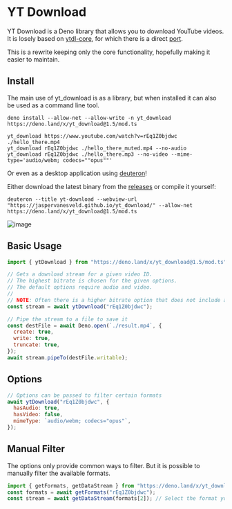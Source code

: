 # YT Download

YT Download is a Deno library that allows you to download YouTube videos.
It is losely based on [ytdl-core](https://github.com/fent/node-ytdl-core), for which there is a direct [port](https://github.com/DjDeveloperr/ytdl_core).

This is a rewrite keeping only the core functionality, hopefully making it easier to maintain.

## Install
The main use of yt_download is as a library, but when installed it can also be used as a command line tool.

```
deno install --allow-net --allow-write -n yt_download https://deno.land/x/yt_download@1.5/mod.ts

yt_download https://www.youtube.com/watch?v=rEq1Z0bjdwc ./hello_there.mp4
yt_download rEq1Z0bjdwc ./hello_there_muted.mp4 --no-audio
yt_download rEq1Z0bjdwc ./hello_there.mp3 --no-video --mime-type='audio/webm; codecs=""opus""'
```

Or even as a desktop application using [deuteron](https://github.com/JasperVanEsveld/deuteron)!

Either download the latest binary from the [releases](https://github.com/JasperVanEsveld/yt_download/releases)
or compile it yourself:
```
deuteron --title yt-download --webview-url "https://jaspervanesveld.github.io/yt_download/" --allow-net https://deno.land/x/yt_download@1.5/mod.ts
```

![image](https://user-images.githubusercontent.com/9715316/221702787-89df70e3-1dd0-4246-9bdb-4926a930a7eb.png)


## Basic Usage
```js
import { ytDownload } from "https://deno.land/x/yt_download@1.5/mod.ts";

// Gets a download stream for a given video ID.
// The highest bitrate is chosen for the given options.
// The default options require audio and video.
//
// NOTE: Often there is a higher bitrate option that does not include audio.
const stream = await ytDownload("rEq1Z0bjdwc");

// Pipe the stream to a file to save it
const destFile = await Deno.open(`./result.mp4`, {
  create: true,
  write: true,
  truncate: true,
});
await stream.pipeTo(destFile.writable);
```

## Options

```js
// Options can be passed to filter certain formats
await ytDownload("rEq1Z0bjdwc", {
  hasAudio: true,
  hasVideo: false,
  mimeType: `audio/webm; codecs="opus"`,
});
```

## Manual Filter

The options only provide common ways to filter.
But it is possible to manually filter the available formats.
```js
import { getFormats, getDataStream } from "https://deno.land/x/yt_download@1.5/mod.ts";
const formats = await getFormats("rEq1Z0bjdwc");
const stream = await getDataStream(formats[2]); // Select the format you want to download
```
